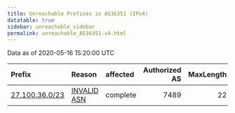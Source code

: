 ```yaml
---
title: Unreachable Prefixes in AS36351 (IPv4)
datatable: true
sidebar: unreachable_sidebar
permalink: unreachable_AS36351-v4.html
---
```


Data as of 2020-05-16 15:20:00 UTC


<div class="datatable-begin"></div>

| Prefix                                                 | Reason                                                                                                | affected   |   Authorized AS |   MaxLength | Anchor                                       |   unreachable /24s |
|:-------------------------------------------------------|:------------------------------------------------------------------------------------------------------|:-----------|----------------:|------------:|:---------------------------------------------|-------------------:|
| [27.100.36.0/23](https://stat.ripe.net/27.100.36.0/23) | [INVALID ASN](https://rpki-validator.ripe.net/announcement-preview?asn=AS36351&prefix=27.100.36.0/23) | complete   |            7489 |          22 | [APNIC](unreachable_APNIC_RPKI_Root-v4.html) |                  2 |

<div class="datatable-end"></div>